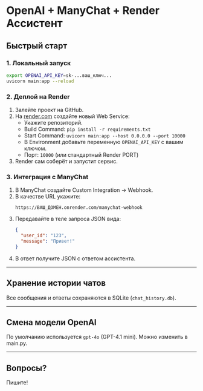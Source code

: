 # OpenAI + ManyChat + Render Ассистент

## Быстрый старт

### 1. Локальный запуск

```sh
export OPENAI_API_KEY=sk-...ваш_ключ...
uvicorn main:app --reload
```

### 2. Деплой на Render

1. Залейте проект на GitHub.
2. На [render.com](https://render.com/) создайте новый Web Service:
   - Укажите репозиторий.
   - Build Command: `pip install -r requirements.txt`
   - Start Command: `uvicorn main:app --host 0.0.0.0 --port 10000`
   - В Environment добавьте переменную `OPENAI_API_KEY` с вашим ключом.
   - Порт: `10000` (или стандартный Render PORT)
3. Render сам соберёт и запустит сервис.

### 3. Интеграция с ManyChat

1. В ManyChat создайте Custom Integration → Webhook.
2. В качестве URL укажите:
   ```
   https://ВАШ_ДОМЕН.onrender.com/manychat-webhook
   ```
3. Передавайте в теле запроса JSON вида:
   ```json
   {
     "user_id": "123",
     "message": "Привет!"
   }
   ```
4. В ответ получите JSON с ответом ассистента.

---

## Хранение истории чатов
Все сообщения и ответы сохраняются в SQLite (`chat_history.db`).

---

## Смена модели OpenAI
По умолчанию используется `gpt-4o` (GPT-4.1 mini). Можно изменить в main.py.

---

## Вопросы? 
Пишите! 